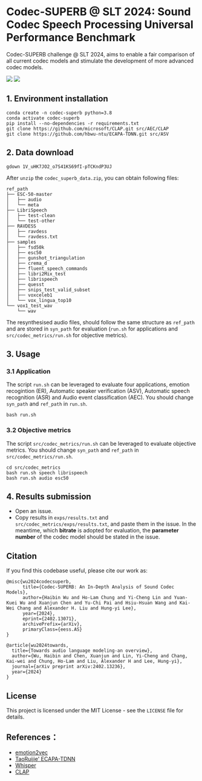 # Codec-SUPERB @ SLT 2024: Sound Codec Speech Processing Universal Performance Benchmark

Codec-SUPERB challenge @ SLT 2024, aims to enable a fair comparison of all current codec models and stimulate the development of more advanced codec models. 

<a href='https://codecsuperb.github.io/'><img src='https://img.shields.io/badge/Project-Page-Green'></a>  <a href='https://arxiv.org/abs/2402.13071'><img src='https://img.shields.io/badge/Paper-Arxiv-red'></a>

## 1. Environment installation
```shell
conda create -n codec-superb python=3.8
conda activate codec-superb
pip install --no-dependencies -r requirements.txt
git clone https://github.com/microsoft/CLAP.git src/AEC/CLAP
git clone https://github.com/hbwu-ntu/ECAPA-TDNN.git src/ASV
```

## 2. Data download
```shell
gdown 1V_uHK7JO2_o7S41KS69fI-pTCKndP3UJ
```
After `unzip` the `codec_superb_data.zip`, you can obtain following files:
```
ref_path
├── ESC-50-master
│   ├── audio
│   └── meta
├── LibriSpeech
│   ├── test-clean
│   └── test-other
├── RAVDESS
│   ├── ravdess
│   └── ravdess.txt
├── samples
│   ├── fsd50k
│   ├── esc50
│   ├── gunshot_triangulation
│   ├── crema_d
│   ├── fluent_speech_commands
│   ├── libri2Mix_test
│   ├── librispeech
│   ├── quesst
│   ├── snips_test_valid_subset
│   ├── voxceleb1
│   └── vox_lingua_top10
└── vox1_test_wav
    └── wav
```
The resynthesised audio files, should follow the same structure as `ref_path` and are stored in `syn_path` for evaluation (`run.sh` for applications and `src/codec_metrics/run.sh` for objective metrics).

## 3. Usage
### 3.1 Application
The script `run.sh` can be leveraged to evaluate four applications, emotion recogintion (ER), Automatic speaker verification (ASV), Automatic speech recognition (ASR) and Audio event classification (AEC). You should change `syn_path` and `ref_path` in `run.sh`.
```
bash run.sh
```

### 3.2 Objective metrics
The script `src/codec_metrics/run.sh` can be leveraged to evaluate objective metrics. You should change `syn_path` and `ref_path` in `src/codec_metrics/run.sh`.
```shell
cd src/codec_metrics
bash run.sh speech librispeech
bash run.sh audio esc50
```

## 4. Results submission
- Open an issue.
- Copy results in `exps/results.txt` and `src/codec_metrics/exps/results.txt`, and paste them in the issue. In the meantime, which **bitrate** is adopted for evaluation, the **parameter number** of the codec model should be stated in the issue.

## Citation
If you find this codebase useful, please cite our work as:
```Tex
@misc{wu2024codecsuperb,
      title={Codec-SUPERB: An In-Depth Analysis of Sound Codec Models}, 
      author={Haibin Wu and Ho-Lam Chung and Yi-Cheng Lin and Yuan-Kuei Wu and Xuanjun Chen and Yu-Chi Pai and Hsiu-Hsuan Wang and Kai-Wei Chang and Alexander H. Liu and Hung-yi Lee},
      year={2024},
      eprint={2402.13071},
      archivePrefix={arXiv},
      primaryClass={eess.AS}
}
```
```Tex
@article{wu2024towards,
  title={Towards audio language modeling-an overview},
  author={Wu, Haibin and Chen, Xuanjun and Lin, Yi-Cheng and Chang, Kai-wei and Chung, Ho-Lam and Liu, Alexander H and Lee, Hung-yi},
  journal={arXiv preprint arXiv:2402.13236},
  year={2024}
}
```

## License

This project is licensed under the MIT License - see the `LICENSE` file for details.

## References：
- [emotion2vec](https://github.com/ddlBoJack/emotion2vec)
- [TaoRuijie' ECAPA-TDNN](https://github.com/TaoRuijie/ECAPA-TDNN)
- [Whisper](https://github.com/openai/whisper)
- [CLAP](https://github.com/microsoft/CLAP.git)
